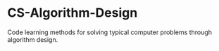 # CS-Algorithm-Design
Code learning methods for solving typical computer problems through algorithm design. 
